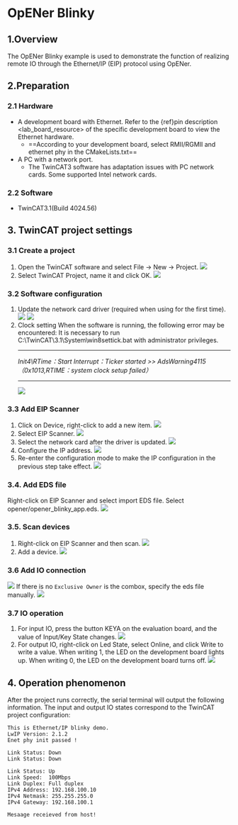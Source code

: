 # OpENer Blinky

## 1.Overview

The OpENer Blinky example is used to demonstrate the function of realizing remote IO through the Ethernet/IP (EIP) protocol using OpENer.
## 2.Preparation
### 2.1 Hardware

  - A development board with Ethernet. Refer to the {ref}pin description <lab_board_resource> of the specific development board to view the Ethernet hardware.
    - ==According to your development board, select RMII/RGMII and ethernet phy in the CMakeLists.txt==
  - A PC with a network port.
    - The TwinCAT3 software has adaptation issues with PC network cards. Some supported Intel network cards.

### 2.2 Software
  - TwinCAT3.1(Build 4024.56)

## 3. TwinCAT project settings

### 3.1 Create a project
  1. Open the TwinCAT software and select File -> New -> Project.
    ![](doc/Twincat_new_project_1.png)
  2. Select TwinCAT Project, name it and click OK.
    ![](doc/Twincat_new_project_2.png)

### 3.2 Software configuration
  1. Update the network card driver (required when using for the first time).
    ![](doc/Twincat_ethernet_driver.png)
    ![](doc/Twincat_ethernet_driver_2.png)
  2. Clock setting
    When the software is running, the following error may be encountered: It is necessary to run C:\TwinCAT\3.1\System\win8settick.bat with administrator privileges.
      - - -
      *Init4\RTime：Start Interrupt：Ticker started >> AdsWarning4115 （0x1013,RTIME：system clock setup failed）*
      - - -
      ![](doc/Twincat_set_tick.png)

### 3.3 Add EIP Scanner
  1. Click on Device, right-click to add a new item.
    ![](doc/add_new_interface.png)
  2. Select EIP Scanner.
    ![](doc/seclet_new_interface.png)
  3. Select the network card after the driver is updated.
    ![](doc/seclet_local_interface.png)
  4. Configure the IP address.
    ![](doc/set_ip_address.png)
  5. Re-enter the configuration mode to make the IP configuration in the previous step take effect.
    ![](doc/reenter_config_mode.png)

### 3.4. Add EDS file
  Right-click on EIP Scanner and select import EDS file. Select opener/opener_blinky_app.eds.
    ![](doc/import_eds_file.png)

### 3.5. Scan devices
  1. Right-click on EIP Scanner and then scan.
    ![](doc/scan.png)
  2. Add a device.
    ![](doc/found_new_device.png)

### 3.6 Add IO connection
  ![](doc/add_io_connection.png)
  If there is no `Exclusive Owner` is the combox, specify the eds file manually.
  ![](doc/load_from_eds.jpg)

### 3.7 IO operation
  1. For input IO, press the button KEYA on the evaluation board, and the value of Input/Key State changes.
    ![](doc/keystate.png)
  2. For output IO, right-click on Led State, select Online, and click Write to write a value. When writing 1, the LED on the development board lights up. When writing 0, the LED on the development board turns off.
    ![](doc/ledstate.png)

## 4. Operation phenomenon

After the project runs correctly, the serial terminal will output the following information. The input and output IO states correspond to the TwinCAT project configuration:
```console
This is Ethernet/IP blinky demo.
LwIP Version: 2.1.2
Enet phy init passed !

Link Status: Down
Link Status: Down

Link Status: Up
Link Speed:  100Mbps
Link Duplex: Full duplex
IPv4 Address: 192.168.100.10
IPv4 Netmask: 255.255.255.0
IPv4 Gateway: 192.168.100.1

Mesaage receieved from host!
```
